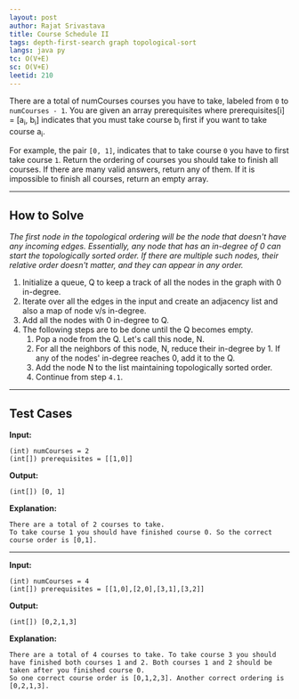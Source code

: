 ```yaml
---
layout: post
author: Rajat Srivastava
title: Course Schedule II
tags: depth-first-search graph topological-sort
langs: java py
tc: O(V+E)
sc: O(V+E)
leetid: 210
---
```


There are a total of numCourses courses you have to take, labeled from `0` to `numCourses - 1`. 
You are given an array prerequisites where prerequisites[i] = [a<sub>i</sub>, b<sub>i</sub>]
indicates that you must take course b<sub>i</sub> first if you want to take course a<sub>i</sub>.

For example, the pair `[0, 1]`, indicates that to take course `0` you have to first take course `1`.
Return the ordering of courses you should take to finish all courses. 
If there are many valid answers, return any of them. 
If it is impossible to finish all courses, return an empty array.

---
## How to Solve

*The first node in the topological ordering will be the node that doesn't have any incoming edges. 
Essentially, any node that has an in-degree of 0 can start the topologically sorted order. 
If there are multiple such nodes, their relative order doesn't matter, and they can appear in any order.*

1. Initialize a queue, Q to keep a track of all the nodes in the graph with 0 in-degree. 
2. Iterate over all the edges in the input and create an adjacency list and also a map of node v/s in-degree. 
3. Add all the nodes with 0 in-degree to Q. 
4. The following steps are to be done until the Q becomes empty. 
   1. Pop a node from the Q. Let's call this node, N. 
   2. For all the neighbors of this node, N, reduce their in-degree by 1. If any of the nodes' in-degree reaches 0, add it to the Q. 
   3. Add the node N to the list maintaining topologically sorted order. 
   4. Continue from step `4.1`.

---

## Test Cases

**Input:** 
```
(int) numCourses = 2
(int[]) prerequisites = [[1,0]]
```

**Output:** 
```
(int[]) [0, 1]
```

**Explanation:**
```
There are a total of 2 courses to take. 
To take course 1 you should have finished course 0. So the correct course order is [0,1].
```

---

**Input:** 
```
(int) numCourses = 4
(int[]) prerequisites = [[1,0],[2,0],[3,1],[3,2]]
```

**Output:** 
```
(int[]) [0,2,1,3]
```

**Explanation:**
```
There are a total of 4 courses to take. To take course 3 you should have finished both courses 1 and 2. Both courses 1 and 2 should be taken after you finished course 0.
So one correct course order is [0,1,2,3]. Another correct ordering is [0,2,1,3].
```